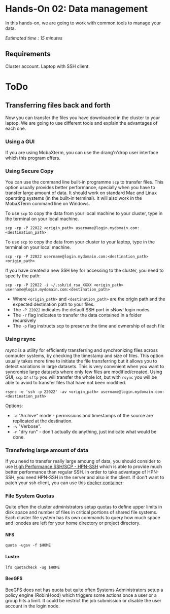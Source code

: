 # Hands-On 02: Data management
In this hands-on, we are going to work with common tools to manage your data.

*Estimated time : 15 minutes*

## Requirements
Cluster account.
Laptop with SSH client.

# ToDo 

## Transferring files back and forth

Now you can transfer the files you have downloaded in the cluster to your laptop. We are going to use different tools and explain the advantages of each one.

### Using a GUI 
If you are using MobaXterm, you can use the drang'n'drop user interface which this program offers.

### Using Secure Copy

You can use the command line built-in programme ```scp``` to transfer files. This option usually provides better performance, specially when you have to transfer large amount of data. 
It should work on standard Mac and Linux operating systems (in the built-in terminal). It will also work in the MobaXTerm command line on Windows.

To use `scp` to copy the data from your local machine to your cluster, type in the terminal on your local machine.

```
scp -rp -P 22022 <origin_path> username@login.mydomain.com:<destination_path>

``` 

To use `scp` to copy the data from your cluster to your laptop, type in the terminal on your local machine.

```
scp -rp -P 22022 username@login.mydomain.com:<destination_path> <origin_path> 

``` 

If you have created a new SSH key for accessing to the cluster, you need to specify the path:

```
scp -rp -P 22022 -i ~/.ssh/id_rsa_XXXX <origin_path> username@login.mydomain.com:<destination_path>
```

* Where ```<origin_path>``` and ```<destination_path>``` are the origin path and the expected destination path to your files.
* The ```-P 22022``` indicates the default SSH port in sNow! login nodes.
* The ```-r``` flag indicates to transfer the data contained in a folder recursively
* The ```-p``` flag instructs scp to preserve the time and ownership of each file


### Using rsync

*rsync* is a utility for efficiently transferring and synchronizing files across computer systems, by checking the timestamp and size of files. This option usually takes more time to initiate the file transferring but it allows you to detect variations in large datasets. This is very convinient when you want to syncronise large datasets where only few files are modified/created. Using GUI, ```scp``` or ```sftp``` you will transfer the whole lot, but with ```rsync``` you will be able to avoid to transfer files that have not been modified.

```
rsync -e 'ssh -p 22022' -av <origin_path> username@login.mydomain.com:<destination_path>
```

Options:

* ```-a``` "Archive" mode - permissions and timestamps of the source are replicated at the destination.
* ```-v``` "Verbose".
* ```-n```  "dry run" - don't actually do anything, just indicate what would be done.

### Transfering large amount of data

If you need to transfer really large amoung of data, you should consider to use [High Performance SSH/SCP - HPN-SSH](https://www.psc.edu/hpn-ssh) which is able to provide much better performance than regular SSH. In order to take advantage of HPN-SSH, you need HPN-SSH in the server and also in the client. If don't want to patch your ssh client, you can use this [docker container](https://hub.docker.com/r/yantis/ssh-hpn-x/):

### File System Quotas
Quite often the cluster administrators setup quotas to define upper limits in disk space and number of files in critical portions of shared file systems.
Each cluster file system has its own commands to query how much space and ionodes are left for your home directory or project directory.

#### NFS

```
quota -ugsv -f $HOME
```
#### Lustre

```
lfs quotacheck -ug $HOME
```
#### BeeGFS

BeeGFS does not has quota but quite often Systems Administrators setup a policy engine (RobinHood) which triggers some actions once a user or a group hits a limit. It could be restrict the job submission or disable the user account in the login node.
